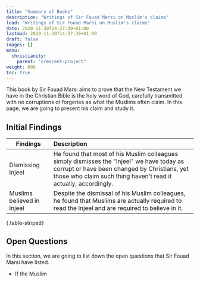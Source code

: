 ```yaml
---
title: "Summary of Books"
description: "Writings of Sir Fouad Marsi on Muslim's claims"
lead: "Writings of Sir Fouad Marsi on Muslim's claims"
date: 2020-11-30T14:27:39+01:00
lastmod: 2020-11-30T14:27:39+01:00
draft: false
images: []
menu:
  christianity:
    parent: "crescent-project"
weight: 090
toc: true
---
```

This book by Sir Fouad Marsi aims to prove that the New Testament we have in the Christian Bible is the holy word of God, carefully transmitted with no corruptions or forgeries as what the Muslims often claim. In this page, we are going to present his claim and study it.

## Initial Findings
| Findings   |      Description  |
|------------|:-------------|
| Dismissing Injeel |  He found that most of his Muslim colleagues simply dismisses the "Injeel" we have today as corrupt or have been changed by Christians, yet those who claim such thing haven't read it actually, accordingly. |
| Muslims believed in Injeel | Despite the dismissal of his Muslim colleagues, he found that Muslims are actually required to read the Injeel and are required to believe in it. |
{.table-striped}

## Open Questions
In this section, we are going to list down the open questions that Sir Fouad Marsi have listed.
* If the Muslim